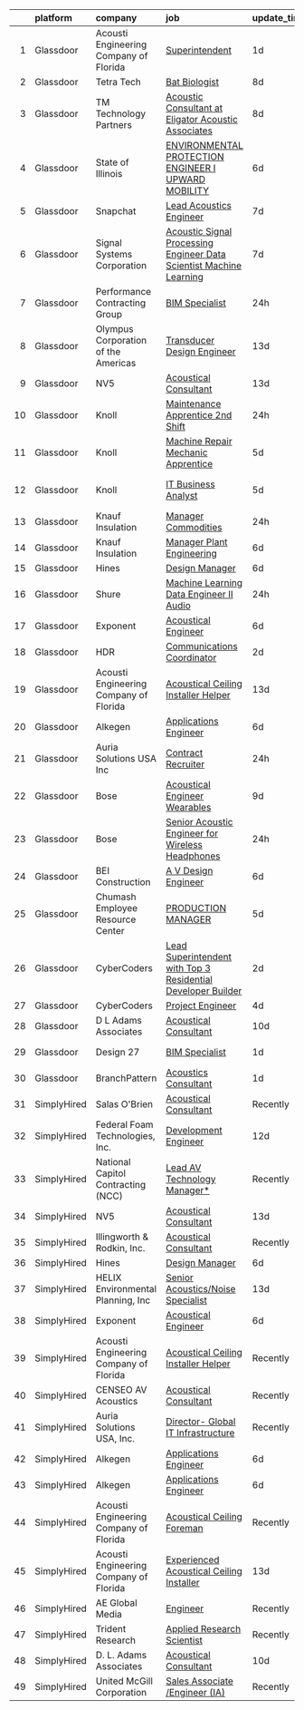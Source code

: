 

|    | platform    | company                                | job                                                                                                                                                                                                                                                                                                                                                                                                                                                                                                                                                                                                                                                                                                                                                                                                                                                                                                                                                                                                                                                                                                                                                                                                                                                                                                                                                                                     | update_time   | location                    |
|---:|:------------|:---------------------------------------|:----------------------------------------------------------------------------------------------------------------------------------------------------------------------------------------------------------------------------------------------------------------------------------------------------------------------------------------------------------------------------------------------------------------------------------------------------------------------------------------------------------------------------------------------------------------------------------------------------------------------------------------------------------------------------------------------------------------------------------------------------------------------------------------------------------------------------------------------------------------------------------------------------------------------------------------------------------------------------------------------------------------------------------------------------------------------------------------------------------------------------------------------------------------------------------------------------------------------------------------------------------------------------------------------------------------------------------------------------------------------------------------|:--------------|:----------------------------|
|  1 | Glassdoor   | Acousti Engineering Company of Florida | [Superintendent](https://www.glassdoor.com/partner/jobListing.htm?pos=130&ao=1136043&s=58&guid=00000181b36afb2395ce08bde99c62d4&src=GD_JOB_AD&t=SR&vt=w&ea=1&cs=1_97a8ceb7&cb=1656572542067&jobListingId=1007968500406&jrtk=3-0-1g6pmluq6gfru801-1g6pmluqkghqt800-7193eb2972fdd9a9-)                                                                                                                                                                                                                                                                                                                                                                                                                                                                                                                                                                                                                                                                                                                                                                                                                                                                                                                                                                                                                                                                                                    | 1d            | Coral Gables, FL            |
|  2 | Glassdoor   | Tetra Tech                             | [Bat Biologist](https://www.glassdoor.com/partner/jobListing.htm?pos=112&ao=1136043&s=58&guid=00000181b36afb2395ce08bde99c62d4&src=GD_JOB_AD&t=SR&vt=w&cs=1_617687d9&cb=1656572542065&jobListingId=1007955679178&jrtk=3-0-1g6pmluq6gfru801-1g6pmluqkghqt800-8a7603ae3b170c47-)                                                                                                                                                                                                                                                                                                                                                                                                                                                                                                                                                                                                                                                                                                                                                                                                                                                                                                                                                                                                                                                                                                          | 8d            | Portland, ME                |
|  3 | Glassdoor   | TM Technology Partners                 | [Acoustic Consultant at Eligator Acoustic Associates](https://www.glassdoor.com/partner/jobListing.htm?pos=128&ao=1136043&s=58&guid=00000181b36afb2395ce08bde99c62d4&src=GD_JOB_AD&t=SR&vt=w&cs=1_323ad255&cb=1656572542067&jobListingId=1007955823593&jrtk=3-0-1g6pmluq6gfru801-1g6pmluqkghqt800-c652bbd2d9441aa1-)                                                                                                                                                                                                                                                                                                                                                                                                                                                                                                                                                                                                                                                                                                                                                                                                                                                                                                                                                                                                                                                                    | 8d            | Remote                      |
|  4 | Glassdoor   | State of Illinois                      | [ENVIRONMENTAL PROTECTION ENGINEER I  UPWARD MOBILITY ](https://www.glassdoor.com/partner/jobListing.htm?pos=111&ao=1136043&s=58&guid=00000181b36afb2395ce08bde99c62d4&src=GD_JOB_AD&t=SR&vt=w&cs=1_aa770b91&cb=1656572542065&jobListingId=1007958963251&jrtk=3-0-1g6pmluq6gfru801-1g6pmluqkghqt800-e2e5ee3e4d8b6339-)                                                                                                                                                                                                                                                                                                                                                                                                                                                                                                                                                                                                                                                                                                                                                                                                                                                                                                                                                                                                                                                                  | 6d            | Springfield, IL             |
|  5 | Glassdoor   | Snapchat                               | [Lead Acoustics Engineer](https://www.glassdoor.com/partner/jobListing.htm?pos=123&ao=1136043&s=58&guid=00000181b36afb2395ce08bde99c62d4&src=GD_JOB_AD&t=SR&vt=w&cs=1_3c9a894a&cb=1656572542066&jobListingId=1007957279410&jrtk=3-0-1g6pmluq6gfru801-1g6pmluqkghqt800-8f3ff66cb8bc0258-)                                                                                                                                                                                                                                                                                                                                                                                                                                                                                                                                                                                                                                                                                                                                                                                                                                                                                                                                                                                                                                                                                                | 7d            | Los Angeles, CA             |
|  6 | Glassdoor   | Signal Systems Corporation             | [Acoustic Signal Processing Engineer   Data Scientist  Machine Learning](https://www.glassdoor.com/partner/jobListing.htm?pos=104&ao=1110586&s=58&guid=00000181b36afb2395ce08bde99c62d4&src=GD_JOB_AD&t=SR&vt=w&ea=1&cs=1_bdd05de9&cb=1656572542065&jobListingId=1007956838548&cpc=7F6F94E2229B3AB5&jrtk=3-0-1g6pmluq6gfru801-1g6pmluqkghqt800-96c0718053dcc8de--6NYlbfkN0A2NX-yk-5saWumjHCeW1U7wjRG-yaZl6appTnwIWK0f8rKwxSZ_KunMwK6fICiLI7qhyb3VAP4n1P5rpdvWk_RblNP3dRrd7v1Vt5Rd7f2v0TATNLpa-x9D-YfHHQZnzCxjYNM3HlWGZn4DUHSM-NU1Njd63DZ3dR8OOiRnctXV-JdZGNwclMjFVL0PJPke_deRMwRlR0XyoTaOhS6ecVOHM31-unlYbyhB6chXFI1uqgQrmPUwWqnjG0f0u0GIk2C1KJxyl4bXRdvZsDO18hAx70yW-fA3rke-p9uYG2LBwYS5Mi-nLWmecJ8RUCqE_J7TtcLF48ejwrwxkPW3lmOyWYKkpj-0NDsWTpLu_7TpoTDBhWUw3OGVNA6H__03-h6TJ4LWI15l5hSpfs9HSkZ42o4SJnLEpHsy_hnYYxxrf7RJ4E75_mvZ0fI6Y6zspFEQyssT_lsF184aZALNar0dKoQX3DkEz9Sm4bwNoHLUtPFZ3517D8GFAuvaSzsZrQ5X06L98V2NSHTKIu0DgQCfhB81IjVORBJVSUCO65drfXoWYUBLy7odM_cOp5dLU8%3D)                                                                                                                                                                                                                                                                                                                                                                                                         | 7d            | Washington, DC              |
|  7 | Glassdoor   | Performance Contracting Group          | [BIM Specialist](https://www.glassdoor.com/partner/jobListing.htm?pos=126&ao=1136043&s=58&guid=00000181b36afb2395ce08bde99c62d4&src=GD_JOB_AD&t=SR&vt=w&cs=1_1a63825a&cb=1656572542067&jobListingId=1007970922901&jrtk=3-0-1g6pmluq6gfru801-1g6pmluqkghqt800-11d2ed4c20610b7e-)                                                                                                                                                                                                                                                                                                                                                                                                                                                                                                                                                                                                                                                                                                                                                                                                                                                                                                                                                                                                                                                                                                         | 24h           | Las Vegas, NV               |
|  8 | Glassdoor   | Olympus Corporation of the Americas    | [Transducer Design Engineer](https://www.glassdoor.com/partner/jobListing.htm?pos=116&ao=1136043&s=58&guid=00000181b36afb2395ce08bde99c62d4&src=GD_JOB_AD&t=SR&vt=w&cs=1_85ac7d32&cb=1656572542066&jobListingId=1007945132001&jrtk=3-0-1g6pmluq6gfru801-1g6pmluqkghqt800-e47bd51a14f2828f-)                                                                                                                                                                                                                                                                                                                                                                                                                                                                                                                                                                                                                                                                                                                                                                                                                                                                                                                                                                                                                                                                                             | 13d           | State College, PA           |
|  9 | Glassdoor   | NV5                                    | [Acoustical Consultant](https://www.glassdoor.com/partner/jobListing.htm?pos=102&ao=1110586&s=58&guid=00000181b36afb2395ce08bde99c62d4&src=GD_JOB_AD&t=SR&vt=w&cs=1_216881ae&cb=1656572542064&jobListingId=1007944269241&cpc=ACBF47B84C432121&jrtk=3-0-1g6pmluq6gfru801-1g6pmluqkghqt800-5dd63e0436f659fc--6NYlbfkN0B5ErWgTX1DuGpFjBtn3pzOpOEUZEj9qW8_LUrm9Vw7kb2d5uWKfKRSYXAKobuQtLNFn2C6hSzuaTrdM0fomZyPcPDAC2zY6c2lLBomVN3a0-xXG9rYP4S9vuxcrLWs-xmglFWdAa435W8yB4QJxT6AA4AdLehKPoGwnHqVlKaK1hBxhaOFP9oqMtJvZtvSjzwVVsL8HZTLqY5mDfFWZLvR6vKHmhEBhQetguWnk6jprUnIsvGyk3CpCLIhoAqCb1Wiw4LJxGF66fVZ7Zn_uLYa1ZqnyMF1iIDtxlffaNpRbmIMlQ92cEjMAzZtR0blHcxBa6RkH1MIM7AToBdhvSr2Ew8cLKMLIBgMoO1Qj4TxEMotq-NCsjM2MCz6HuZ3mayde7EwN6wAYjm4KqOtDEwEOTUiQJMNBHqftwtyqp7g-AmbT-aRPYsfiPh661NMerKLcLWmwNJLWXx-VdljQMAgUDoqJyMV0ikJh0aVD5ov-HsBYdhYEHKZk0aOcczvkgwtbv_5acSGeV_SHxJmpEJqPlVFbccHXAHE0zdKkpHGY6AABr7JrTDisJi62VLFnYVv6SBqz-WNjHSG9eFLkZlXaXmAe_26kinYOzHKLo9G6cSje1eABVW0AJiWQ2bqttbQ2tSkV0CBMtg_jmDmuYj7yW6-Wo43DSLMnQIfU9dZZORvHRMqcihl8JVUf1FJuExUGAGa78YxtUKagscnwP7jUUaNeK0yMYc%3D)                                                                                                                                                                                                                                                                                               | 13d           | Phoenix, AZ                 |
| 10 | Glassdoor   | Knoll                                  | [Maintenance Apprentice  2nd Shift ](https://www.glassdoor.com/partner/jobListing.htm?pos=119&ao=1136043&s=58&guid=00000181b36afb2395ce08bde99c62d4&src=GD_JOB_AD&t=SR&vt=w&ea=1&cs=1_db944e0d&cb=1656572542066&jobListingId=1007972065877&jrtk=3-0-1g6pmluq6gfru801-1g6pmluqkghqt800-e4ccc7ad7955e165-)                                                                                                                                                                                                                                                                                                                                                                                                                                                                                                                                                                                                                                                                                                                                                                                                                                                                                                                                                                                                                                                                                | 24h           | East Greenville, PA         |
| 11 | Glassdoor   | Knoll                                  | [Machine Repair Mechanic Apprentice](https://www.glassdoor.com/partner/jobListing.htm?pos=118&ao=1136043&s=58&guid=00000181b36afb2395ce08bde99c62d4&src=GD_JOB_AD&t=SR&vt=w&ea=1&cs=1_7e295cb1&cb=1656572542066&jobListingId=1007962817850&jrtk=3-0-1g6pmluq6gfru801-1g6pmluqkghqt800-c093a9397f9821de-)                                                                                                                                                                                                                                                                                                                                                                                                                                                                                                                                                                                                                                                                                                                                                                                                                                                                                                                                                                                                                                                                                | 5d            | Muskegon, MI                |
| 12 | Glassdoor   | Knoll                                  | [IT Business Analyst](https://www.glassdoor.com/partner/jobListing.htm?pos=125&ao=1136043&s=58&guid=00000181b36afb2395ce08bde99c62d4&src=GD_JOB_AD&t=SR&vt=w&ea=1&cs=1_29b07cd5&cb=1656572542066&jobListingId=1007962818412&jrtk=3-0-1g6pmluq6gfru801-1g6pmluqkghqt800-eb9b1079b853cc3c-)                                                                                                                                                                                                                                                                                                                                                                                                                                                                                                                                                                                                                                                                                                                                                                                                                                                                                                                                                                                                                                                                                               | 5d            | East Greenville, PA         |
| 13 | Glassdoor   | Knauf Insulation                       | [Manager  Commodities](https://www.glassdoor.com/partner/jobListing.htm?pos=124&ao=1136043&s=58&guid=00000181b36afb2395ce08bde99c62d4&src=GD_JOB_AD&t=SR&vt=w&cs=1_d1efe0ea&cb=1656572542066&jobListingId=1007970753853&jrtk=3-0-1g6pmluq6gfru801-1g6pmluqkghqt800-73a29d97a4e93e4a-)                                                                                                                                                                                                                                                                                                                                                                                                                                                                                                                                                                                                                                                                                                                                                                                                                                                                                                                                                                                                                                                                                                   | 24h           | Shelbyville, IN             |
| 14 | Glassdoor   | Knauf Insulation                       | [Manager  Plant Engineering](https://www.glassdoor.com/partner/jobListing.htm?pos=122&ao=1136043&s=58&guid=00000181b36afb2395ce08bde99c62d4&src=GD_JOB_AD&t=SR&vt=w&cs=1_fb543070&cb=1656572542066&jobListingId=1007960268511&jrtk=3-0-1g6pmluq6gfru801-1g6pmluqkghqt800-67dffc903f5e91bc-)                                                                                                                                                                                                                                                                                                                                                                                                                                                                                                                                                                                                                                                                                                                                                                                                                                                                                                                                                                                                                                                                                             | 6d            | Shelbyville, IN             |
| 15 | Glassdoor   | Hines                                  | [Design Manager](https://www.glassdoor.com/partner/jobListing.htm?pos=105&ao=1110586&s=58&guid=00000181b36afb2395ce08bde99c62d4&src=GD_JOB_AD&t=SR&vt=w&cs=1_59565478&cb=1656572542065&jobListingId=1007959332427&cpc=8795CF9063CD573D&jrtk=3-0-1g6pmluq6gfru801-1g6pmluqkghqt800-869270b54972aae9--6NYlbfkN0BWVtuHEz6AyLENZZH3gEjPS7Gwob6ZhKSPXajVqwrpD3OBljrUokon_Y6eCt-wPOC7fViAd6DQZQEaDDC7tz9abYqW2YvWySkwxgQdaMMOMcofvxR0ohPIJr4InBlAGODkkdKBg4s1E-kmWDsSj2p2o6PEv3wPlWeZ37CO6oRSmuJ9RNgUu8cM4onk0BFIWSh7XQM-0-y_lSZoclKcQxP8GWZsGePUoRnOm3dI8ujOaaB-ANunDbKCvH0OpcanRTZNRINc3eBAfX1LyCLssjFKDoXjV8AYq1p-A2gfz5WNGorcWrwd-Z5RKCZooe1srQtsT3qOw6fiOTSkzowd9sTECxfefFd3uHlpBgTKbUuilSbuI0Hnhxi-zlanD0J2JLDNxkGKMClJJXDHhMB9eQkMtftDKV35KWEd7xbcY-e50nvVvqobM9w9JXUUpFtz4aoo4K7TT9H10DB_bal1_4ctOq2CM2rypHfxQqdA9XDgFyhLcXHlYFGSUVUAhUkWQHqWBmI1UiY_nnreE356c3M8)                                                                                                                                                                                                                                                                                                                                                                                                                                                                                                                    | 6d            | Houston, TX                 |
| 16 | Glassdoor   | Shure                                  | [Machine Learning Data Engineer II  Audio ](https://www.glassdoor.com/partner/jobListing.htm?pos=115&ao=1136043&s=58&guid=00000181b36afb2395ce08bde99c62d4&src=GD_JOB_AD&t=SR&vt=w&cs=1_731f35c8&cb=1656572542066&jobListingId=1007971074899&jrtk=3-0-1g6pmluq6gfru801-1g6pmluqkghqt800-275af2a80abb2847-)                                                                                                                                                                                                                                                                                                                                                                                                                                                                                                                                                                                                                                                                                                                                                                                                                                                                                                                                                                                                                                                                              | 24h           | Niles, IL                   |
| 17 | Glassdoor   | Exponent                               | [Acoustical Engineer](https://www.glassdoor.com/partner/jobListing.htm?pos=108&ao=1136043&s=58&guid=00000181b36afb2395ce08bde99c62d4&src=GD_JOB_AD&t=SR&vt=w&cs=1_a12c43eb&cb=1656572542065&jobListingId=1007959333021&jrtk=3-0-1g6pmluq6gfru801-1g6pmluqkghqt800-79f8fbb655aa20ad-)                                                                                                                                                                                                                                                                                                                                                                                                                                                                                                                                                                                                                                                                                                                                                                                                                                                                                                                                                                                                                                                                                                    | 6d            | Denver, CO                  |
| 18 | Glassdoor   | HDR                                    | [Communications Coordinator](https://www.glassdoor.com/partner/jobListing.htm?pos=129&ao=1136043&s=58&guid=00000181b36afb2395ce08bde99c62d4&src=GD_JOB_AD&t=SR&vt=w&cs=1_c89296d7&cb=1656572542067&jobListingId=1007966703382&jrtk=3-0-1g6pmluq6gfru801-1g6pmluqkghqt800-43f1e6ddc3c7c6a3-)                                                                                                                                                                                                                                                                                                                                                                                                                                                                                                                                                                                                                                                                                                                                                                                                                                                                                                                                                                                                                                                                                             | 2d            | Portland, OR                |
| 19 | Glassdoor   | Acousti Engineering Company of Florida | [Acoustical Ceiling Installer Helper](https://www.glassdoor.com/partner/jobListing.htm?pos=120&ao=1136043&s=58&guid=00000181b36afb2395ce08bde99c62d4&src=GD_JOB_AD&t=SR&vt=w&ea=1&cs=1_319a4c8c&cb=1656572542066&jobListingId=1007944723181&jrtk=3-0-1g6pmluq6gfru801-1g6pmluqkghqt800-6c0dcea35b021549-)                                                                                                                                                                                                                                                                                                                                                                                                                                                                                                                                                                                                                                                                                                                                                                                                                                                                                                                                                                                                                                                                               | 13d           | Garner, NC                  |
| 20 | Glassdoor   | Alkegen                                | [Applications Engineer](https://www.glassdoor.com/partner/jobListing.htm?pos=101&ao=1110586&s=58&guid=00000181b36afb2395ce08bde99c62d4&src=GD_JOB_AD&t=SR&vt=w&ea=1&cs=1_fb1365e5&cb=1656572542064&jobListingId=1007960039145&cpc=DED3C32E22E90A94&jrtk=3-0-1g6pmluq6gfru801-1g6pmluqkghqt800-ba0c046a2eaeb05e--6NYlbfkN0B3BvtTcPnMq-4KLNXQbkQGDUByaoZK34BI_ncm4DXY2HzIMS1ItVnTp7rtsKxKMAYyYQTHJpmgab2bpSljwURjcsxVUxxN5TgoOLsUL5Xq_GNFbd5YXXxQefxRkJMSNVUH2Ybhuk7JcBCEez1gMxi9tv1_9pcbU0kexrBnOShq-M023FcGh2vI0Kz4Fo95iH-v1wEzAA1wuDVTL2cNJ6vJV0kEsuUKkYKqe_SMgAg9EIj7WhQAKF11j9mRlDLxSH-ZDsOyV7XV60_vA2tspfMHB24tkuJbk6zFQa8DW8Y3T1So7BplglYryr15VMdmcRmxGXIL4R3cTHrK4RlmmpFtZnOFMYikQjYwrQNpqc_DLlxl5NoZXlAcsS50iNrPSoEZtl_udYOR0TpDFZF-Orpuc6_AT73opgnwv7-V-pi-ecU_WItfk13DUkyQ7lYvC0m3Cuej5lPAJzjgbeY8wAptSRVkOobAQx9_wt1FbdIPiWZdsgNpTgXts92hkW3DfW7O5JQGDVwZIg%3D%3D)                                                                                                                                                                                                                                                                                                                                                                                                                                                                                                            | 6d            | Howell, MI                  |
| 21 | Glassdoor   | Auria Solutions USA  Inc               | [Contract Recruiter](https://www.glassdoor.com/partner/jobListing.htm?pos=121&ao=1136043&s=58&guid=00000181b36afb2395ce08bde99c62d4&src=GD_JOB_AD&t=SR&vt=w&ea=1&cs=1_60d4d45e&cb=1656572542066&jobListingId=1007970563057&jrtk=3-0-1g6pmluq6gfru801-1g6pmluqkghqt800-8289ce768f6efa47-)                                                                                                                                                                                                                                                                                                                                                                                                                                                                                                                                                                                                                                                                                                                                                                                                                                                                                                                                                                                                                                                                                                | 24h           | Old Fort, NC                |
| 22 | Glassdoor   | Bose                                   | [Acoustical Engineer   Wearables](https://www.glassdoor.com/partner/jobListing.htm?pos=114&ao=1136043&s=58&guid=00000181b36afb2395ce08bde99c62d4&src=GD_JOB_AD&t=SR&vt=w&cs=1_d9a7c68f&cb=1656572542066&jobListingId=1007952082596&jrtk=3-0-1g6pmluq6gfru801-1g6pmluqkghqt800-c8985d2e91d53a23-)                                                                                                                                                                                                                                                                                                                                                                                                                                                                                                                                                                                                                                                                                                                                                                                                                                                                                                                                                                                                                                                                                        | 9d            | Framingham, MA              |
| 23 | Glassdoor   | Bose                                   | [Senior Acoustic Engineer for Wireless Headphones](https://www.glassdoor.com/partner/jobListing.htm?pos=110&ao=1136043&s=58&guid=00000181b36afb2395ce08bde99c62d4&src=GD_JOB_AD&t=SR&vt=w&cs=1_2686f401&cb=1656572542065&jobListingId=1007970592124&jrtk=3-0-1g6pmluq6gfru801-1g6pmluqkghqt800-2d8a6f00509a39cc-)                                                                                                                                                                                                                                                                                                                                                                                                                                                                                                                                                                                                                                                                                                                                                                                                                                                                                                                                                                                                                                                                       | 24h           | Framingham, MA              |
| 24 | Glassdoor   | BEI Construction                       | [A V Design Engineer](https://www.glassdoor.com/partner/jobListing.htm?pos=113&ao=1136043&s=58&guid=00000181b36afb2395ce08bde99c62d4&src=GD_JOB_AD&t=SR&vt=w&ea=1&cs=1_6528d0dc&cb=1656572542066&jobListingId=1007960597264&jrtk=3-0-1g6pmluq6gfru801-1g6pmluqkghqt800-4d40c51c0467ae16-)                                                                                                                                                                                                                                                                                                                                                                                                                                                                                                                                                                                                                                                                                                                                                                                                                                                                                                                                                                                                                                                                                               | 6d            | San Leandro, CA             |
| 25 | Glassdoor   | Chumash Employee Resource Center       | [PRODUCTION MANAGER](https://www.glassdoor.com/partner/jobListing.htm?pos=127&ao=1136043&s=58&guid=00000181b36afb2395ce08bde99c62d4&src=GD_JOB_AD&t=SR&vt=w&cs=1_af48f27c&cb=1656572542067&jobListingId=1007962108811&jrtk=3-0-1g6pmluq6gfru801-1g6pmluqkghqt800-3ba3f23132297019-)                                                                                                                                                                                                                                                                                                                                                                                                                                                                                                                                                                                                                                                                                                                                                                                                                                                                                                                                                                                                                                                                                                     | 5d            | Santa Ynez, CA              |
| 26 | Glassdoor   | CyberCoders                            | [Lead Superintendent with Top 3 Residential Developer Builder](https://www.glassdoor.com/partner/jobListing.htm?pos=107&ao=1110586&s=58&guid=00000181b36afb2395ce08bde99c62d4&src=GD_JOB_AD&t=SR&vt=w&ea=1&cs=1_db421c5c&cb=1656572542065&jobListingId=1007966118346&cpc=8795CF9063CD573D&jrtk=3-0-1g6pmluq6gfru801-1g6pmluqkghqt800-2f2490962e73894a--6NYlbfkN0CpFJQzrgRR8WqXWK1qKKEqALWJw739KlKqr2H-MSI4eoBlI4EFrmor2FYZMP3muM10LNmjRGLOnx7HoZKaXthvnDJQ5J6ZqkjIDkBG80v17t0tAl7ToqZSqWHNr22yvUtSJfkFy_RYV5NEmrjs6h_hnQjS-JFzPqdsHVfOSpjU7dQeyQa3ltTMjChA6tuJntHdp8RyD39Ku68Q9l9KXQh-wSdNxMrjIwdoZJSW-9zVjoStQlYqj18nq7DFIc-RRYSLBJRq2xB6ifOgzdbOhNhgqHGOvWPHyVeUa7TEtJJV3473CoDO7kdmySaHqsfkrrGAAb4GRBGl3PisbUgvGviMv9lzb3TyI6ZLoNSL_deCbOwiA-8EBci1zrl4aa4jfvH9dCFNJUl48IIqOZa1T84SUN5utPiPCOv7HLug5eDDe7mfm0aE4YIsp1K0DQVvREHkKrSLiuRSy_V1Q2nPzyxvugCwp_brU66syMZmLdD6R6D_B4xDQiKztBQTKNKXhIFtmyROeeQemy9SNOAkIVWTdndnH1nduAuREZbGgTFBohzo3TSTNajlbSv_YQMimy--ZxL95LOWT9dTighGS5NtawmGVVHzFqLfFX-HVHc65xWfl-3SrePhAMuKFryEW7NIT06b8VBzsTSRDGjr_ld8DhdzT426XEnMy12Sl2tQa88Iy7oBIjht7HD1gyX2qpmOzxt427rcWZPhJE1XiguTrw2zDtjxDcM8yUE6V_VwElt9F2GcB5WbcPmuFPrk0R9z2O-eGTfJFwGmv4PhYQ22HaPpA0gGeCg5hb-zTU7D4OffEzYlr7ThspcpNXqhYRTS-InqtVbjJKaqkYWvBJ_B-Y9Vgv9Iqct-pJR6uDXkHtsWKizT6xwMxEgB82qHF-45Nrwh0CpHNpwCOCdT2V1v0NnjQOoBb2GSBMF8VbwghTt3OfEaVM6XkHhrEhXCvKvfLoDHodziLyhYZo0BOk7H) | 2d            | Portland, OR                |
| 27 | Glassdoor   | CyberCoders                            | [Project Engineer](https://www.glassdoor.com/partner/jobListing.htm?pos=106&ao=1110586&s=58&guid=00000181b36afb2395ce08bde99c62d4&src=GD_JOB_AD&t=SR&vt=w&ea=1&cs=1_dd0e06a3&cb=1656572542065&jobListingId=1007963159043&cpc=AC285F3A3ECA6BB0&jrtk=3-0-1g6pmluq6gfru801-1g6pmluqkghqt800-d6cba223f99f3773--6NYlbfkN0CpFJQzrgRR8WqXWK1qKKEqALWJw739KlKqr2H-MSI4eoBlI4EFrmor2FYZMP3muM25-XMOHvh1y1NdM5bP75kqatHuBrnoGnFFayl23lwVeZLHc11X6DV6_Y0f-pPvQsnT3udXG9uNj1SaqOYyKk1pc0E904kSc9WZSMv3SLR7MPMF0f25kvTYI3QSc7AGJx2xSoJzQ4UB0iCsrYw1mL1tLCT3xTEpFAvW8iazVH0fwc-d0lvGFhxl9WLnSTKYe1bCt4va-aEbmH_cGU7f6HYvFUaQcfv5FcTxJV5l0bhPoZ29ahAcTlGcqW7eVDcEob_nClcTQ2BmDEuJcM1tIaPgP7mXQcML56yW-P8SshZeSghAeP2uVkI_S49f2K9SXebkk5l0UFbIZfF2PcdNXbnaMJXRGHmsZ2Y3-GImBzgL7s-ztzGQM1K16NJYVFKI1Cz-g9BPIQjue0JExASzp5HWrwMEX4UQg1eZ1f1e0JXnpeAnRInvYa4jlTPhZyEplFN_Hd8JgSTbRu5HDdhktMmjECx3KUaqyoZ9BAW26AZeZfxUBRDB0Og21si-4PnqGaVIUQ1t1CB2uKE012A3ULEn6-fP6jaeF6Sm8qwOA4fnJR3lqrckLYdx9VfItPvO55U3ezD3Oo34vRBMw4qpyoY0udcSGDS_M-bw1iXbj1_CiN-DnZBy__wPHW7Zcme_8awNA1xEYYmPxjUzfKEHDJwjGFjstjDx1JdcYy3VWkpE3HErgSywBpDc7e1dX13EIVEOab8uIbwG5sv7aD5tPxOWW_qtdzSPRSNNGfX3uqxfJN1ZUsSIwXws-Nepc9v-eahamC75oMChHoekqix0qoAX-jiohSx3hz6AZfVqlaTLPdhEf2Z0NoJfcSEDRc04RsHLHmypyr-q9Zx4qSsTYC42gELeMBTd2kyZwpm8FsOH26ujmyo7jMD56Wvrb6kn9uggovCQIth0UgKpD6K3UD3BlaIbNkte3Kw%3D)                               | 4d            | Eugene, OR                  |
| 28 | Glassdoor   | D  L  Adams Associates                 | [Acoustical Consultant](https://www.glassdoor.com/partner/jobListing.htm?pos=109&ao=1136043&s=58&guid=00000181b36afb2395ce08bde99c62d4&src=GD_JOB_AD&t=SR&vt=w&cs=1_c36ac4c5&cb=1656572542065&jobListingId=1007950644579&jrtk=3-0-1g6pmluq6gfru801-1g6pmluqkghqt800-4a09dd97bd898b36-)                                                                                                                                                                                                                                                                                                                                                                                                                                                                                                                                                                                                                                                                                                                                                                                                                                                                                                                                                                                                                                                                                                  | 10d           | Remote                      |
| 29 | Glassdoor   | Design 27                              | [BIM Specialist](https://www.glassdoor.com/partner/jobListing.htm?pos=103&ao=1110586&s=58&guid=00000181b36afb2395ce08bde99c62d4&src=GD_JOB_AD&t=SR&vt=w&ea=1&cs=1_4204ecb4&cb=1656572542065&jobListingId=1007969616278&cpc=DF7064BA3070673B&jrtk=3-0-1g6pmluq6gfru801-1g6pmluqkghqt800-bb384e5a803867f4--6NYlbfkN0AZdIuP4NPWig_aPKyAkjMTZqaOmelRvYdJiZXCUPZp4wqkut1lSSOcIj3_CWBZZ74K4WGQRCxKcBPTZwo9PBRIM9fMqRkBQFDJgi7rYbcy7v9leqxI-8tBrDw0loHZ7kfDheHKbxVKz2-k2S_Ee_K6OJuhOGrpC9Cfhqnwp5Zab6U6SsAg_7-DLcdgpArzEWSYldBzvalZiApltndBuUWyCyn56pXEEiVX2AC0Sl4S5lAg4GHwCPsKgs0Urh682kNbvdn7Hi5SaZG20I7zfJDYj2YnO9KgTvoedPAE74jqd_iBq2OA2H8CTGlzGNTneAA1py0kKm0dsTy2mG4PVQ_jOtglo2LAZD4Ll24NKCGwHccokYXmQNpOhEdyr1TB9FgekqJOZWT-SUZj0IEwkU4nFVZLKVrcelFHULwCqb1Uq_TcgQ4atPuWI7wIB2OXB6ccmwDJ6BcWjWocs6jtmrmsBw31Z7PUgHXSiXwTBVc70h_FwCpOYYytU2U7tyG4w5OHECpe4Uo7Qw%3D%3D)                                                                                                                                                                                                                                                                                                                                                                                                                                                                                                                   | 1d            | Indianapolis, IN            |
| 30 | Glassdoor   | BranchPattern                          | [Acoustics Consultant](https://www.glassdoor.com/partner/jobListing.htm?pos=117&ao=1136043&s=58&guid=00000181b36afb2395ce08bde99c62d4&src=GD_JOB_AD&t=SR&vt=w&ea=1&cs=1_4cd3bb57&cb=1656572542066&jobListingId=1007968065208&jrtk=3-0-1g6pmluq6gfru801-1g6pmluqkghqt800-2f6df763a31ef4d0-)                                                                                                                                                                                                                                                                                                                                                                                                                                                                                                                                                                                                                                                                                                                                                                                                                                                                                                                                                                                                                                                                                              | 1d            | Kansas City, MO             |
| 31 | SimplyHired | Salas O'Brien                          | [Acoustical Consultant](https://www.simplyhired.com/job/HJap5E64ChR156dO8YdP82UWVdhxYzFtPynPJFX9R8XUb5Oek_llMA?q=acoustical+engineering)                                                                                                                                                                                                                                                                                                                                                                                                                                                                                                                                                                                                                                                                                                                                                                                                                                                                                                                                                                                                                                                                                                                                                                                                                                                | Recently      | United States               |
| 32 | SimplyHired | Federal Foam Technologies, Inc.        | [Development Engineer](https://www.simplyhired.com/job/E_PaYjm5rhvpc1BJZX9hVszgBQTUPCatd-jd11HCNjFRTFmc-2VA9Q?q=acoustical+engineering)                                                                                                                                                                                                                                                                                                                                                                                                                                                                                                                                                                                                                                                                                                                                                                                                                                                                                                                                                                                                                                                                                                                                                                                                                                                 | 12d           | New Richmond, WI            |
| 33 | SimplyHired | National Capitol Contracting (NCC)     | [Lead AV Technology Manager*](https://www.simplyhired.com/job/Yney8CIfnokzOIwCkpHa0xRgoyeJYPSixfcUSF9q1tzOp41bEhK5hw?q=acoustical+engineering)                                                                                                                                                                                                                                                                                                                                                                                                                                                                                                                                                                                                                                                                                                                                                                                                                                                                                                                                                                                                                                                                                                                                                                                                                                          | Recently      | Washington, DC              |
| 34 | SimplyHired | NV5                                    | [Acoustical Consultant](https://www.simplyhired.com/job/4VGoBu3YX9MVx4B844dxJ_2IshXBMxpDCMggG-C19UP9EhIJXDqCyA?q=acoustical+engineering)                                                                                                                                                                                                                                                                                                                                                                                                                                                                                                                                                                                                                                                                                                                                                                                                                                                                                                                                                                                                                                                                                                                                                                                                                                                | 13d           | Phoenix, AZ                 |
| 35 | SimplyHired | Illingworth & Rodkin, Inc.             | [Acoustical Consultant](https://www.simplyhired.com/job/xMgnFSUoqeoDSjvDGPUEYK5N7dV5nqKL_Ki-WPSXKVp8bbMmngnVTQ?q=acoustical+engineering)                                                                                                                                                                                                                                                                                                                                                                                                                                                                                                                                                                                                                                                                                                                                                                                                                                                                                                                                                                                                                                                                                                                                                                                                                                                | Recently      | Cotati, CA                  |
| 36 | SimplyHired | Hines                                  | [Design Manager](https://www.simplyhired.com/job/hWEsO5gDQU11Pc3dhl253ZM0DzU7hkxbJOUlGTv0Dz3cZvcJyCVhig?q=acoustical+engineering)                                                                                                                                                                                                                                                                                                                                                                                                                                                                                                                                                                                                                                                                                                                                                                                                                                                                                                                                                                                                                                                                                                                                                                                                                                                       | 6d            | Houston, TX                 |
| 37 | SimplyHired | HELIX Environmental Planning, Inc      | [Senior Acoustics/Noise Specialist](https://www.simplyhired.com/job/3iN0lIL81Hfjnoj7ByQtYv-Zcs4DaPk6hWbJTndrswPRtKbD1234YA?q=acoustical+engineering)                                                                                                                                                                                                                                                                                                                                                                                                                                                                                                                                                                                                                                                                                                                                                                                                                                                                                                                                                                                                                                                                                                                                                                                                                                    | 13d           | San Diego, CA               |
| 38 | SimplyHired | Exponent                               | [Acoustical Engineer](https://www.simplyhired.com/job/nMy82zE1F-azJoMBlwlsWpvjOaLhPcZvJxPU7KQIycRYMIdhZk4m3w?q=acoustical+engineering)                                                                                                                                                                                                                                                                                                                                                                                                                                                                                                                                                                                                                                                                                                                                                                                                                                                                                                                                                                                                                                                                                                                                                                                                                                                  | 6d            | Denver, CO                  |
| 39 | SimplyHired | Acousti Engineering Company of Florida | [Acoustical Ceiling Installer Helper](https://www.simplyhired.com/job/RFmnmZd2I4xnUnXVlhVJi2BpZx4tajRq7urjCTJ6hfYa_1PDG5LLuw?q=acoustical+engineering)                                                                                                                                                                                                                                                                                                                                                                                                                                                                                                                                                                                                                                                                                                                                                                                                                                                                                                                                                                                                                                                                                                                                                                                                                                  | Recently      | Lake Worth, FL +4 locations |
| 40 | SimplyHired | CENSEO AV Acoustics                    | [Acoustical Consultant](https://www.simplyhired.com/job/1N_jxDb9MMTEuQND6QewnyvyF_iNxaelf4wLZgwGTUYap5oUMZbewg?q=acoustical+engineering)                                                                                                                                                                                                                                                                                                                                                                                                                                                                                                                                                                                                                                                                                                                                                                                                                                                                                                                                                                                                                                                                                                                                                                                                                                                | Recently      | Hawaii                      |
| 41 | SimplyHired | Auria Solutions USA, Inc.              | [Director- Global IT Infrastructure](https://www.simplyhired.com/job/zl7SIwHNv5zZoyAkkpS_CIWJQYm6JC_LHhd0tX0HeAjozMbMZ1uoMw?q=acoustical+engineering)                                                                                                                                                                                                                                                                                                                                                                                                                                                                                                                                                                                                                                                                                                                                                                                                                                                                                                                                                                                                                                                                                                                                                                                                                                   | Recently      | Southfield, MI              |
| 42 | SimplyHired | Alkegen                                | [Applications Engineer](https://www.simplyhired.com/job/DOMsBRSGS7YDleYuhrbdCSlrsOZMgtwxgRnm7PAZTRBJcy6hPxgUmw?q=acoustical+engineering)                                                                                                                                                                                                                                                                                                                                                                                                                                                                                                                                                                                                                                                                                                                                                                                                                                                                                                                                                                                                                                                                                                                                                                                                                                                | 6d            | Howell, MI                  |
| 43 | SimplyHired | Alkegen                                | [Applications Engineer](https://www.simplyhired.com/job/DOMsBRSGS7YDleYuhrbdCSlrsOZMgtwxgRnm7PAZTRBJcy6hPxgUmw?q=acoustical+engineering)                                                                                                                                                                                                                                                                                                                                                                                                                                                                                                                                                                                                                                                                                                                                                                                                                                                                                                                                                                                                                                                                                                                                                                                                                                                | 6d            | Howell, MI                  |
| 44 | SimplyHired | Acousti Engineering Company of Florida | [Acoustical Ceiling Foreman](https://www.simplyhired.com/job/g8NFeQxWPFb6iD3zS6zqqZTwPQcYD5XvwzaTuN2CVzyYfPAzyYcCqQ?q=acoustical+engineering)                                                                                                                                                                                                                                                                                                                                                                                                                                                                                                                                                                                                                                                                                                                                                                                                                                                                                                                                                                                                                                                                                                                                                                                                                                           | Recently      | Tampa, FL +3 locations      |
| 45 | SimplyHired | Acousti Engineering Company of Florida | [Experienced Acoustical Ceiling Installer](https://www.simplyhired.com/job/lW1KN3HDXG36F5FtmE5cTXaXDi_jDk0E6zAWEULu2jxx4mgmpdgDvQ?q=acoustical+engineering)                                                                                                                                                                                                                                                                                                                                                                                                                                                                                                                                                                                                                                                                                                                                                                                                                                                                                                                                                                                                                                                                                                                                                                                                                             | 13d           | Garner, NC +7 locations     |
| 46 | SimplyHired | AE Global Media                        | [Engineer](https://www.simplyhired.com/job/uXTiuZaUOUC3A-Cm9xz-zwkZX0-usz6k-wJkIJ5RQEmDdrYZ2FPq-A?q=acoustical+engineering)                                                                                                                                                                                                                                                                                                                                                                                                                                                                                                                                                                                                                                                                                                                                                                                                                                                                                                                                                                                                                                                                                                                                                                                                                                                             | Recently      | Charlotte, NC               |
| 47 | SimplyHired | Trident Research                       | [Applied Research Scientist](https://www.simplyhired.com/job/SW9xI3k8FR8U0Eg78Cf9sEzGEQydsNCGVeUsTuZ9_Pj5nT1ctsglmA?q=acoustical+engineering)                                                                                                                                                                                                                                                                                                                                                                                                                                                                                                                                                                                                                                                                                                                                                                                                                                                                                                                                                                                                                                                                                                                                                                                                                                           | Recently      | Austin, TX                  |
| 48 | SimplyHired | D. L. Adams Associates                 | [Acoustical Consultant](https://www.simplyhired.com/job/man6NJQh2hzEQJH4Hh8PCVpo9cZUcHTWNWuhzjcd1zz1GAQl6PoT8Q?q=acoustical+engineering)                                                                                                                                                                                                                                                                                                                                                                                                                                                                                                                                                                                                                                                                                                                                                                                                                                                                                                                                                                                                                                                                                                                                                                                                                                                | 10d           | Remote                      |
| 49 | SimplyHired | United McGill Corporation              | [Sales Associate /Engineer (IA)](https://www.simplyhired.com/job/sqeaGCJcwVBaL_9qmm1dIx93r65BZXVFQDKP72-MZ-tx8YzgyYYpoQ?q=acoustical+engineering)                                                                                                                                                                                                                                                                                                                                                                                                                                                                                                                                                                                                                                                                                                                                                                                                                                                                                                                                                                                                                                                                                                                                                                                                                                       | Recently      | Des Moines, IA              |